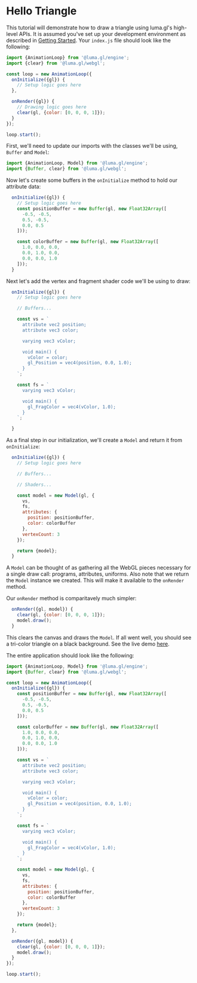 # Hello Triangle

This tutorial will demonstrate how to draw a triangle using luma.gl's high-level APIs. It is assumed you've set up your development environment as described in [Getting Started](/docs/getting-started). Your `index.js` file should look like the following:

```js
import {AnimationLoop} from '@luma.gl/engine';
import {clear} from '@luma.gl/webgl';

const loop = new AnimationLoop({
  onInitialize({gl}) {
    // Setup logic goes here
  },

  onRender({gl}) {
    // Drawing logic goes here
    clear(gl, {color: [0, 0, 0, 1]});
  }
});

loop.start();
```

First, we'll need to update our imports with the classes we'll be using, `Buffer` and `Model`:
```js
import {AnimationLoop, Model} from '@luma.gl/engine';
import {Buffer, clear} from '@luma.gl/webgl';
```

Now let's create some buffers in the `onInitialize` method to hold our attribute data:
```js
  onInitialize({gl}) {
    // Setup logic goes here
    const positionBuffer = new Buffer(gl, new Float32Array([
      -0.5, -0.5,
      0.5, -0.5,
      0.0, 0.5
    ]));

    const colorBuffer = new Buffer(gl, new Float32Array([
      1.0, 0.0, 0.0,
      0.0, 1.0, 0.0,
      0.0, 0.0, 1.0
    ]));
  }
```
Next let's add the vertex and fragment shader code we'll be using to draw:
```js
  onInitialize({gl}) {
    // Setup logic goes here

    // Buffers...

    const vs = `
      attribute vec2 position;
      attribute vec3 color;

      varying vec3 vColor;

      void main() {
        vColor = color;
        gl_Position = vec4(position, 0.0, 1.0);
      }
    `;

    const fs = `
      varying vec3 vColor;

      void main() {
        gl_FragColor = vec4(vColor, 1.0);
      }
    `;

  }
```

As a final step in our initialization, we'll create a `Model` and return it from `onInitialize`:

```js
  onInitialize({gl}) {
    // Setup logic goes here

    // Buffers...

    // Shaders...

    const model = new Model(gl, {
      vs,
      fs,
      attributes: {
        position: positionBuffer,
        color: colorBuffer
      },
      vertexCount: 3
    });

    return {model};
  }
```
A `Model` can be thought of as gathering all the WebGL pieces necessary for a single draw call: programs, attributes, uniforms. Also note that we return the `Model` instance we created. This will make it available to the `onRender` method.

Our `onRender` method is comparitavely much simpler:
```js
  onRender({gl, model}) {
    clear(gl, {color: [0, 0, 0, 1]});
    model.draw();
  }
```
This clears the canvas and draws the `Model`. If all went well, you should see a tri-color triangle on a black background. See the live demo [here](../../../examples/getting-started/hello-triangle).

The entire application should look like the following:
```js
import {AnimationLoop, Model} from '@luma.gl/engine';
import {Buffer, clear} from '@luma.gl/webgl';

const loop = new AnimationLoop({
  onInitialize({gl}) {
    const positionBuffer = new Buffer(gl, new Float32Array([
      -0.5, -0.5,
      0.5, -0.5,
      0.0, 0.5
    ]));

    const colorBuffer = new Buffer(gl, new Float32Array([
      1.0, 0.0, 0.0,
      0.0, 1.0, 0.0,
      0.0, 0.0, 1.0
    ]));

    const vs = `
      attribute vec2 position;
      attribute vec3 color;

      varying vec3 vColor;

      void main() {
        vColor = color;
        gl_Position = vec4(position, 0.0, 1.0);
      }
    `;

    const fs = `
      varying vec3 vColor;

      void main() {
        gl_FragColor = vec4(vColor, 1.0);
      }
    `;

    const model = new Model(gl, {
      vs,
      fs,
      attributes: {
        position: positionBuffer,
        color: colorBuffer
      },
      vertexCount: 3
    });

    return {model};
  },

  onRender({gl, model}) {
    clear(gl, {color: [0, 0, 0, 1]});
    model.draw();
  }
});

loop.start();
```

